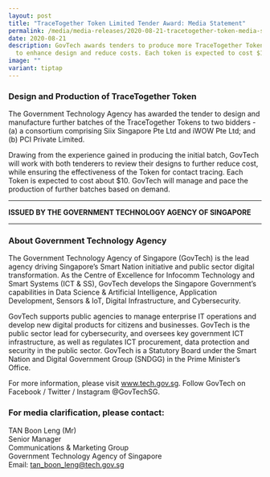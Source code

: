 ```yaml
---
layout: post
title: "TraceTogether Token Limited Tender Award: Media Statement"
permalink: /media/media-releases/2020-08-21-tracetogether-token-media-statement-2/
date: 2020-08-21
description: GovTech awards tenders to produce more TraceTogether Tokens, aiming
  to enhance design and reduce costs. Each token is expected to cost $10.
image: ""
variant: tiptap
---
```

<h3><strong>Design and Production of TraceTogether Token</strong></h3>
<p>The Government Technology Agency has awarded the tender to design and
manufacture further batches of the TraceTogether Tokens to two bidders
- (a) a consortium comprising Siix Singapore Pte Ltd and iWOW Pte Ltd;
and (b) PCI Private Limited.</p>
<p>Drawing from the experience gained in producing the initial batch, GovTech
will work with both tenderers to review their designs to further reduce
cost, while ensuring the effectiveness of the Token for contact tracing.
Each Token is expected to cost about $10. GovTech will manage and pace
the production of further batches based on demand.</p>
<hr>
<p><strong>ISSUED BY THE GOVERNMENT TECHNOLOGY AGENCY OF SINGAPORE</strong>
</p>
<hr>
<h3><strong>About Government Technology Agency</strong></h3>
<p>The Government Technology Agency of Singapore (GovTech) is the lead agency
driving Singapore’s Smart Nation initiative and public sector digital transformation.
As the Centre of Excellence for Infocomm Technology and Smart Systems (ICT
&amp; SS), GovTech develops the Singapore Government’s capabilities in
Data Science &amp; Artificial Intelligence, Application Development, Sensors
&amp; IoT, Digital Infrastructure, and Cybersecurity.</p>
<p>GovTech supports public agencies to manage enterprise IT operations and
develop new digital products for citizens and businesses. GovTech is the
public sector lead for cybersecurity, and oversees key government ICT infrastructure,
as well as regulates ICT procurement, data protection and security in the
public sector. GovTech is a Statutory Board under the Smart Nation and
Digital Government Group (SNDGG) in the Prime Minister’s Office.</p>
<p>For more information, please visit <a href="https://www.tech.gov.sg" rel="noopener noreferrer nofollow" target="_blank">www.tech.gov.sg</a>. Follow GovTech on Facebook
/ Twitter / Instagram @GovTechSG.</p>
<h3><strong>For media clarification, please contact:</strong></h3>
<p>TAN Boon Leng (Mr)
<br>Senior Manager
<br>Communications &amp; Marketing Group
<br>Government Technology Agency of Singapore
<br>Email: <a href="mailto:tan_boon_leng@tech.gov.sg" rel="noopener noreferrer nofollow" target="_blank">tan_boon_leng@tech.gov.sg</a>
</p>